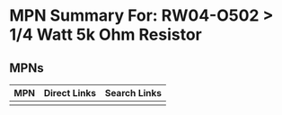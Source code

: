 



# MPN Summary For: RW04-O502 > 1/4 Watt 5k Ohm Resistor

## MPNs
  

|MPN|Direct Links|Search Links|
| :--- | :--- | :--- |
||||
